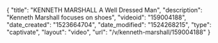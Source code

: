 {
    "title": "KENNETH MARSHALL A Well Dressed Man",
    "description": "Kenneth Marshall focuses on shoes",
    "videoid": "159004188",
    "date_created": "1523664704",
    "date_modified": "1524268215",
    "type": "captivate",
    "layout": "video",
    "url": "\/v\/kenneth-marshall\/159004188"
}